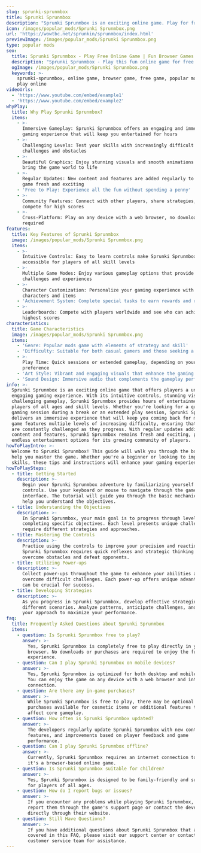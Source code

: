 ```yaml
---
slug: sprunki-sprunmbox
title: Sprunki Sprunmbox
description: "Sprunki Sprunmbox is an exciting online game. Play for free directly in your browser!"
icon: /images/popular_mods/Sprunki Sprunmbox.png
url: 'https://wowtbc.net/sprunkin/sprunmbox/index.html'
previewImage: /images/popular_mods/Sprunki Sprunmbox.png
type: popular mods
seo:
  title: Sprunki Sprunmbox - Play Free Online Game | Fun Browser Games
  description: "Sprunki Sprunmbox - Play this fun online game for free in your browser. No download required!"
  ogImage: /images/popular_mods/Sprunki Sprunmbox.png
  keywords: >-
    sprunki-sprunmbox, online game, browser game, free game, popular mods game,
    play online
videoUrls:
  - 'https://www.youtube.com/embed/example1'
  - 'https://www.youtube.com/embed/example2'
whyPlay:
  title: Why Play Sprunki Sprunmbox?
  items:
    - >-
      Immersive Gameplay: Sprunki Sprunmbox offers an engaging and immersive
      gaming experience that will keep you entertained for hours
    - >-
      Challenging Levels: Test your skills with increasingly difficult
      challenges and obstacles
    - >-
      Beautiful Graphics: Enjoy stunning visuals and smooth animations that
      bring the game world to life
    - >-
      Regular Updates: New content and features are added regularly to keep the
      game fresh and exciting
    - 'Free to Play: Experience all the fun without spending a penny'
    - >-
      Community Features: Connect with other players, share strategies, and
      compete for high scores
    - >-
      Cross-Platform: Play on any device with a web browser, no downloads
      required
features:
  title: Key Features of Sprunki Sprunmbox
  image: /images/popular_mods/Sprunki Sprunmbox.png
  items:
    - >-
      Intuitive Controls: Easy to learn controls make Sprunki Sprunmbox
      accessible for players of all skill levels
    - >-
      Multiple Game Modes: Enjoy various gameplay options that provide different
      challenges and experiences
    - >-
      Character Customization: Personalize your gaming experience with unique
      characters and items
    - 'Achievement System: Complete special tasks to earn rewards and recognition'
    - >-
      Leaderboards: Compete with players worldwide and see who can achieve the
      highest scores
characteristics:
  title: Game Characteristics
  image: /images/popular_mods/Sprunki Sprunmbox.png
  items:
    - 'Genre: Popular mods game with elements of strategy and skill'
    - 'Difficulty: Suitable for both casual gamers and those seeking a challenge'
    - >-
      Play Time: Quick sessions or extended gameplay, depending on your
      preference
    - 'Art Style: Vibrant and engaging visuals that enhance the gaming experience'
    - 'Sound Design: Immersive audio that complements the gameplay perfectly'
info: >-
  Sprunki Sprunmbox is an exciting online game that offers players a unique and
  engaging gaming experience. With its intuitive controls, stunning visuals, and
  challenging gameplay, Sprunki Sprunmbox provides hours of entertainment for
  players of all ages and skill levels. Whether you're looking for a quick
  gaming session during a break or an extended play session, Sprunki Sprunmbox
  delivers an immersive experience that will keep you coming back for more. The
  game features multiple levels of increasing difficulty, ensuring that players
  are constantly challenged as they progress. With regular updates adding new
  content and features, Sprunki Sprunmbox remains fresh and exciting, providing
  endless entertainment options for its growing community of players.
howToPlayIntro: >-
  Welcome to Sprunki Sprunmbox! This guide will walk you through the basics and
  help you master the game. Whether you're a beginner or looking to improve your
  skills, these tips and instructions will enhance your gaming experience.
howToPlaySteps:
  - title: Getting Started
    description: >-
      Begin your Sprunki Sprunmbox adventure by familiarizing yourself with the
      controls. Use your keyboard or mouse to navigate through the game
      interface. The tutorial will guide you through the basic mechanics and
      help you understand the objectives.
  - title: Understanding the Objectives
    description: >-
      In Sprunki Sprunmbox, your main goal is to progress through levels by
      completing specific objectives. Each level presents unique challenges that
      require different strategies and approaches.
  - title: Mastering the Controls
    description: >-
      Practice using the controls to improve your precision and reaction time.
      Sprunki Sprunmbox requires quick reflexes and strategic thinking to
      overcome obstacles and defeat opponents.
  - title: Utilizing Power-ups
    description: >-
      Collect power-ups throughout the game to enhance your abilities and
      overcome difficult challenges. Each power-up offers unique advantages that
      can be crucial for success.
  - title: Developing Strategies
    description: >-
      As you progress in Sprunki Sprunmbox, develop effective strategies for
      different scenarios. Analyze patterns, anticipate challenges, and adapt
      your approach to maximize your performance.
faq:
  title: Frequently Asked Questions about Sprunki Sprunmbox
  items:
    - question: Is Sprunki Sprunmbox free to play?
      answer: >-
        Yes, Sprunki Sprunmbox is completely free to play directly in your web
        browser. No downloads or purchases are required to enjoy the full game
        experience.
    - question: Can I play Sprunki Sprunmbox on mobile devices?
      answer: >-
        Yes, Sprunki Sprunmbox is optimized for both desktop and mobile play.
        You can enjoy the game on any device with a web browser and internet
        connection.
    - question: Are there any in-game purchases?
      answer: >-
        While Sprunki Sprunmbox is free to play, there may be optional in-game
        purchases available for cosmetic items or additional features that don't
        affect core gameplay.
    - question: How often is Sprunki Sprunmbox updated?
      answer: >-
        The developers regularly update Sprunki Sprunmbox with new content,
        features, and improvements based on player feedback and game
        performance.
    - question: Can I play Sprunki Sprunmbox offline?
      answer: >-
        Currently, Sprunki Sprunmbox requires an internet connection to play as
        it's a browser-based online game.
    - question: Is Sprunki Sprunmbox suitable for children?
      answer: >-
        Yes, Sprunki Sprunmbox is designed to be family-friendly and suitable
        for players of all ages.
    - question: How do I report bugs or issues?
      answer: >-
        If you encounter any problems while playing Sprunki Sprunmbox, you can
        report them through the game's support page or contact the developers
        directly through their website.
    - question: Still Have Questions?
      answer: >-
        If you have additional questions about Sprunki Sprunmbox that aren't
        covered in this FAQ, please visit our support center or contact our
        customer service team for assistance.
---
```


